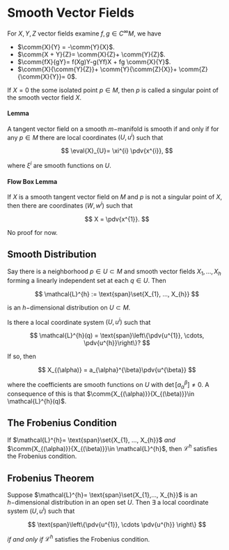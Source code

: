 # Smooth Vector Fields

For $X, Y, Z$ vector fields examine $f, g \in C^{\infty}M$, we have
- $\comm{X}{Y} = -\comm{Y}{X}$.
- $\comm{X + Y}{Z}= \comm{X}{Z}+ \comm{Y}{Z}$.
- $\comm{fX}{gY}= f(Xg)Y-g(Yf)X + fg \comm{X}{Y}$.
-  $\comm{X}{\comm{Y}{Z}}+ \comm{Y}{\comm{Z}{X}}+ \comm{Z}{\comm{X}{Y}}= 0$.

If $X = 0$ the some isolated point $p \in M$, then $p$ is called a singular point of the smooth vector field $X$.

#### Lemma

A tangent vector field on a smooth $m-$manifold is smooth if and only if for any $p \in M$ there are local coordinates $(U, u^{i})$ such that

$$
\eval{X}_{U}= \xi^{i} \pdv{x^{i}},
$$

where $\xi^{i}$ are smooth functions on $U$.

#### Flow Box Lemma

If $X$ is a smooth tangent vector field on $M$ and $p$ is not a singular point of $X$, then there are coordinates $(W, w^{i})$ such that

$$
X = \pdv{x^{1}}.
$$

No proof for now.

## Smooth Distribution

Say there is a neighborhood $p \in U \subset M$ and smooth vector fields $X_{1}, ..., X_{h}$ forming a linearly independent set at each $q \in U$. Then

$$
\mathcal{L}^{h} := \text{span}\set{X_{1}, ..., X_{h}}
$$

is an $h-$dimensional distribution on $U \subset M$.

Is there a local coordinate system $(U, u^{i})$ such that

$$
\mathcal{L}^{h}(q) = \text{span}\left\{\pdv{u^{1}}, \cdots, \pdv{u^{h}}\right\}?
$$

If so, then 

$$
X_{(\alpha)} = a_{\alpha}^{\beta}\pdv{u^{\beta}}
$$

where the coefficients are smooth functions on $U$ with $\det[a_{\alpha}^{\beta}]\neq 0$. A consequence of this is that $\comm{X_{(\alpha)}}{X_{(\beta)}}\in \mathcal{L}^{h}(q)$.

## The Frobenius Condition

If $\mathcal{L}^{h}= \text{span}\set{X_{1}, ..., X_{h}}$ *and* $\comm{X_{(\alpha)}}{X_{(\beta)}}\in \mathcal{L}^{h}$, then $\mathcal{L}^{h}$ satisfies the Frobenius condition.

## Frobenius Theorem

Suppose $\mathcal{L}^{h}= \text{span}\set{X_{1},..., X_{h}}$ is an $h-$dimensional distribution in an open set $U$. Then $\exists$ a local coordinate system $(U, u^{i})$ such that

$$
\text{span}\left\{\pdv{u^{1}}, \cdots \pdv{u^{h}} \right\}
$$

*if and only if* $\mathcal{L}^{h}$ satisfies the Frobenius condition.